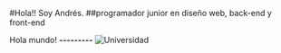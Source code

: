#Hola!! Soy Andrés.
##programador junior en diseño web, back-end y front-end

Hola mundo!
**---------**
![Universidad](https://encrypted-tbn0.gstatic.com/images?q=tbn:ANd9GcSWqI3zsSY1PhorfRCy2DZentzRTnd4nSuL8A&s)
